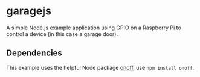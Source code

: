 # garagejs
A simple Node.js example application using GPIO on a Raspberry Pi to control a device (in this case a garage door).  

## Dependencies
This example uses the helpful Node package [onoff](https://github.com/fivdi/onoff), use `npm install onoff`.

 
